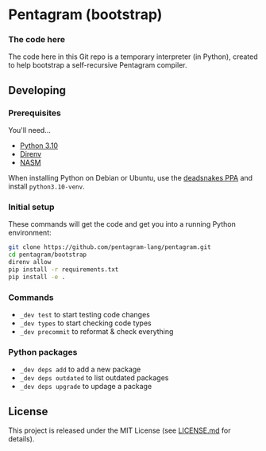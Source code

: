 # Pentagram (bootstrap)

### The code here

The code here in this Git repo is a temporary interpreter (in Python), created to help bootstrap a self-recursive Pentagram compiler.

## Developing

### Prerequisites

You'll need...
- [Python 3.10](https://www.python.org/downloads)
- [Direnv](https://direnv.net/)
- [NASM](https://www.nasm.us/)

When installing Python on Debian or Ubuntu, use the [deadsnakes PPA](https://launchpad.net/~deadsnakes/+archive/ubuntu/ppa) and install `python3.10-venv`.

### Initial setup

These commands will get the code and get you into a running Python environment:

```bash
git clone https://github.com/pentagram-lang/pentagram.git
cd pentagram/bootstrap
direnv allow
pip install -r requirements.txt
pip install -e .
```

### Commands

- `_dev test` to start testing code changes
- `_dev types` to start checking code types
- `_dev precommit` to reformat & check everything

### Python packages

- `_dev deps add` to add a new package
- `_dev deps outdated` to list outdated packages
- `_dev deps upgrade` to updage a package

## License

This project is released under the MIT License (see [LICENSE.md](LICENSE.md) for details).
